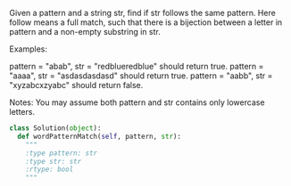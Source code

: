 Given a pattern and a string str, find if str follows the same pattern.
 Here follow means a full match, such that there is a bijection between a letter in pattern and a non-empty substring in str.

Examples:

pattern = "abab", str = "redblueredblue" should return true.
pattern = "aaaa", str = "asdasdasdasd" should return true.
pattern = "aabb", str = "xyzabcxzyabc" should return false.




Notes:
You may assume both pattern and str contains only lowercase letters.



```python
class Solution(object):
  def wordPatternMatch(self, pattern, str):
    """
    :type pattern: str
    :type str: str
    :rtype: bool
    """
```
